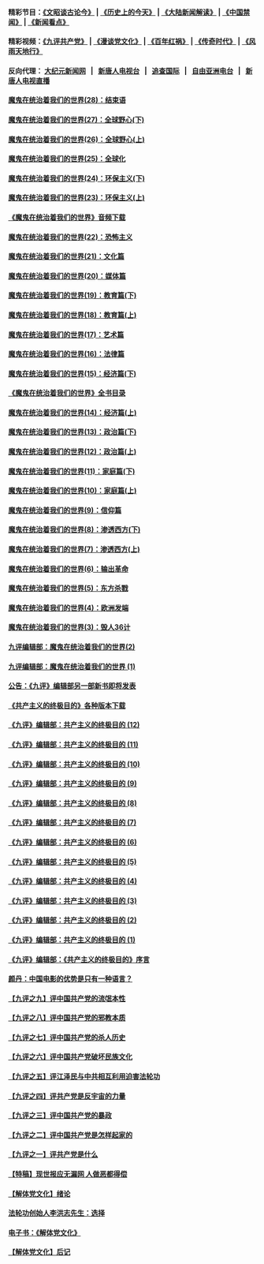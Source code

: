 #### 精彩节目：[《文昭谈古论今》](http://155.138.205.71/wenzhao) | [《历史上的今天》](http://155.138.205.71/today-in-history) | [《大陆新闻解读》](http://155.138.205.71/ntdtv-comedy) | [《中国禁闻》](http://155.138.205.71/ntdtv-news) | [《新闻看点》](http://155.138.205.71/news-insight) 

 #### 精彩视频：[《九评共产党》](http://155.138.205.71:10000/videos/jiuping) | [《漫谈党文化》](http://155.138.205.71:10000/videos/mtdwh) | [《百年红祸》](http://155.138.205.71:10000/videos/bnhh) | [《传奇时代》](http://155.138.205.71:10000/videos/legend) | [《风雨天地行》](http://155.138.205.71:10000/videos/fytdx) 

 #### 反向代理： [大纪元新闻网](http://155.138.205.71:10080/) &nbsp;&nbsp;|&nbsp;&nbsp; [新唐人电视台](http://155.138.205.71:8000/) &nbsp;&nbsp;|&nbsp;&nbsp; [追查国际](http://155.138.205.71:10010/) &nbsp;&nbsp;|&nbsp;&nbsp; [自由亚洲电台](http://155.138.205.71:9800/) &nbsp;&nbsp;|&nbsp;&nbsp; [新唐人电视直播](http://155.138.205.71/) 

#### [魔鬼在统治着我们的世界(28)：结束语](../pages/nsc422/n10936246.md?t=02221237) 

#### [魔鬼在统治着我们的世界(27)：全球野心(下)](../pages/nsc422/n10928319.md?t=02221237) 

#### [魔鬼在统治着我们的世界(26)：全球野心(上)](../pages/nsc422/n10900318.md?t=02221237) 

#### [魔鬼在统治着我们的世界(25)：全球化](../pages/nsc422/n10788205.md?t=02221237) 

#### [魔鬼在统治着我们的世界(24)：环保主义(下)](../pages/nsc422/n10695307.md?t=02221237) 

#### [魔鬼在统治着我们的世界(23)：环保主义(上)](../pages/nsc422/n10688613.md?t=02221237) 

#### [《魔鬼在统治着我们的世界》音频下载](../pages/nsc422/n10635553.md?t=02221237) 

#### [魔鬼在统治着我们的世界(22)：恐怖主义](../pages/nsc422/n10614727.md?t=02221237) 

#### [魔鬼在统治着我们的世界(21)：文化篇](../pages/nsc422/n10597706.md?t=02221237) 

#### [魔鬼在统治着我们的世界(20)：媒体篇](../pages/nsc422/n10586579.md?t=02221237) 

#### [魔鬼在统治着我们的世界(19)：教育篇(下)](../pages/nsc422/n10564808.md?t=02221237) 

#### [魔鬼在统治着我们的世界(18)：教育篇(上)](../pages/nsc422/n10526970.md?t=02221237) 

#### [魔鬼在统治着我们的世界(17)：艺术篇](../pages/nsc422/n10499093.md?t=02221237) 

#### [魔鬼在统治着我们的世界(16)：法律篇](../pages/nsc422/n10485969.md?t=02221237) 

#### [魔鬼在统治着我们的世界(15)：经济篇(下)](../pages/nsc422/n10469975.md?t=02221237) 

#### [《魔鬼在统治着我们的世界》全书目录](../pages/nsc422/n10464261.md?t=02221237) 

#### [魔鬼在统治着我们的世界(14)：经济篇(上)](../pages/nsc422/n10457370.md?t=02221237) 

#### [魔鬼在统治着我们的世界(13)：政治篇(下)](../pages/nsc422/n10448270.md?t=02221237) 

#### [魔鬼在统治着我们的世界(12)：政治篇(上)](../pages/nsc422/n10444576.md?t=02221237) 

#### [魔鬼在统治着我们的世界(11)：家庭篇(下)](../pages/nsc422/n10440961.md?t=02221237) 

#### [魔鬼在统治着我们的世界(10)：家庭篇(上)](../pages/nsc422/n10435448.md?t=02221237) 

#### [魔鬼在统治着我们的世界(9)：信仰篇](../pages/nsc422/n10432159.md?t=02221237) 

#### [魔鬼在统治着我们的世界(8)：渗透西方(下)](../pages/nsc422/n10429603.md?t=02221237) 

#### [魔鬼在统治着我们的世界(7)：渗透西方(上)](../pages/nsc422/n10426013.md?t=02221237) 

#### [魔鬼在统治着我们的世界(6)：输出革命](../pages/nsc422/n10421536.md?t=02221237) 

#### [魔鬼在统治着我们的世界(5)：东方杀戮](../pages/nsc422/n10417707.md?t=02221237) 

#### [魔鬼在统治着我们的世界(4)：欧洲发端](../pages/nsc422/n10414890.md?t=02221237) 

#### [魔鬼在统治着我们的世界(3)：毁人36计](../pages/nsc422/n10411583.md?t=02221237) 

#### [九评编辑部：魔鬼在统治着我们的世界(2)](../pages/nsc422/n10410036.md?t=02221237) 

#### [九评编辑部：魔鬼在统治着我们的世界 (1)](../pages/nsc422/n10406825.md?t=02221237) 

#### [公告：《九评》编辑部另一部新书即将发表](../pages/nsc422/n10405104.md?t=02221237) 

#### [《共产主义的终极目的》各种版本下载](../pages/nsc422/n10022138.md?t=02221237) 

#### [《九评》编辑部：共产主义的终极目的 (12)](../pages/nsc422/n9933272.md?t=02221237) 

#### [《九评》编辑部：共产主义的终极目的 (11)](../pages/nsc422/n9924973.md?t=02221237) 

#### [《九评》编辑部：共产主义的终极目的 (10)](../pages/nsc422/n9920883.md?t=02221237) 

#### [《九评》编辑部：共产主义的终极目的 (9)](../pages/nsc422/n9916363.md?t=02221237) 

#### [《九评》编辑部：共产主义的终极目的 (8)](../pages/nsc422/n9912488.md?t=02221237) 

#### [《九评》编辑部：共产主义的终极目的 (7)](../pages/nsc422/n9901176.md?t=02221237) 

#### [《九评》编辑部：共产主义的终极目的 (6)](../pages/nsc422/n9899359.md?t=02221237) 

#### [《九评》编辑部：共产主义的终极目的 (5)](../pages/nsc422/n9893174.md?t=02221237) 

#### [《九评》编辑部：共产主义的终极目的 (4)](../pages/nsc422/n9891246.md?t=02221237) 

#### [《九评》编辑部：共产主义的终极目的 (3)](../pages/nsc422/n9879879.md?t=02221237) 

#### [《九评》编辑部：共产主义的终极目的 (2)](../pages/nsc422/n9876205.md?t=02221237) 

#### [《九评》编辑部：共产主义的终极目的 (1)](../pages/nsc422/n9865857.md?t=02221237) 

#### [《九评》编辑部：《共产主义的终极目的》序言](../pages/nsc422/n9862666.md?t=02221237) 

#### [颜丹：中国电影的优势是只有一种语言？](../pages/nsc422/n9583062.md?t=02221237) 

#### [【九评之九】评中国共产党的流氓本性](../pages/nsc422/n737542.md?t=02221237) 

#### [【九评之八】评中国共产党的邪教本质](../pages/nsc422/n735942.md?t=02221237) 

#### [【九评之七】评中国共产党的杀人历史](../pages/nsc422/n733806.md?t=02221237) 

#### [【九评之六】评中国共产党破坏民族文化](../pages/nsc422/n731667.md?t=02221237) 

#### [【九评之五】评江泽民与中共相互利用迫害法轮功](../pages/nsc422/n730058.md?t=02221237) 

#### [【九评之四】评共产党是反宇宙的力量](../pages/nsc422/n727814.md?t=02221237) 

#### [【九评之三】评中国共产党的暴政](../pages/nsc422/n725597.md?t=02221237) 

#### [【九评之二】评中国共产党是怎样起家的](../pages/nsc422/n723946.md?t=02221237) 

#### [【九评之一】评共产党是什么](../pages/nsc422/n722529.md?t=02221237) 

#### [【特稿】现世报应无漏网 人做恶都得偿](../pages/nsc422/n4215167.md?t=02221237) 

#### [【解体党文化】绪论](../pages/nsc422/n1449356.md?t=02221237) 

#### [法轮功创始人李洪志先生：选择](../pages/nsc422/n3580738.md?t=02221237) 

#### [电子书：《解体党文化》](../pages/nsc422/n1573484.md?t=02221237) 

#### [【解体党文化】后记](../pages/nsc422/n1531999.md?t=02221237) 

